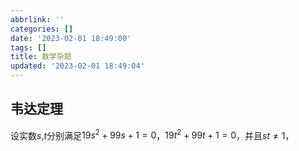 ```yaml
---
abbrlink: ''
categories: []
date: '2023-02-01 18:49:00'
tags: []
title: 数学杂题
updated: '2023-02-01 18:49:04'
---
```


## 韦达定理

设实数$s$,$t$分别满足$19s^2+99s+1=0$，$19t^2+99t+1=0$，并且$st\neq1$，
